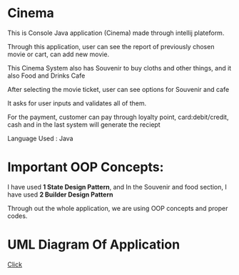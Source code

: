 # Cinema

<p>This is Console Java application (Cinema) made through intellij plateform.</p>
<p>Through this application, user can see the report of previously chosen movie or cart, can add new movie.</p>
<p>This Cinema System also has Souvenir to buy cloths and other things, and it also Food and Drinks Cafe</p>
<p>After selecting the movie ticket, user can see options for Souvenir and cafe</p>
<p>It asks for user inputs and validates all of them.</p>
<p>For the payment, customer can pay through loyalty point, card:debit/credit, cash and in the last system will generate the reciept</p>
<p>Language Used : Java</p>

# Important OOP Concepts: 

I have used **1 State Design Pattern**, and In the Souvenir and food section, I have used **2 Builder Design Pattern**
<p>Through out the whole application, we are using OOP concepts and proper codes.</p>

# UML Diagram Of Application

<a href="https://drive.google.com/file/d/1MJvDUeqHFFQuRvGFEyq8_sSgapDKsztr/view?usp=drive_link">Click</a>


